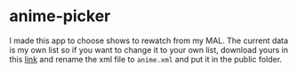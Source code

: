 # anime-picker

I made this app to choose shows to rewatch from my MAL.
The current data is my own list so if you want to change it to your own list, download yours in this [link](https://myanimelist.net/panel.php?go=export) and rename the xml file to `anime.xml` and put it in the public folder.